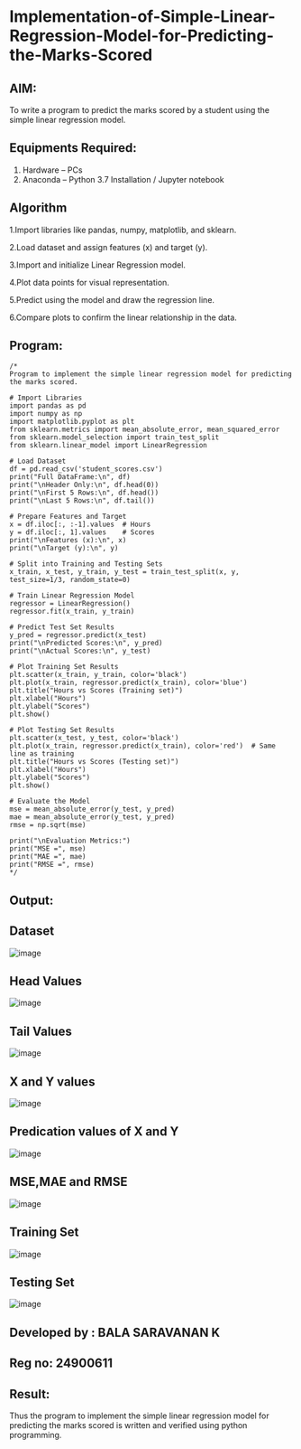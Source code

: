 # Implementation-of-Simple-Linear-Regression-Model-for-Predicting-the-Marks-Scored

## AIM:
To write a program to predict the marks scored by a student using the simple linear regression model.

## Equipments Required:
1. Hardware – PCs
2. Anaconda – Python 3.7 Installation / Jupyter notebook

## Algorithm
1.Import libraries like pandas, numpy, matplotlib, and sklearn.

2.Load dataset and assign features (x) and target (y).

3.Import and initialize Linear Regression model.

4.Plot data points for visual representation.

5.Predict using the model and draw the regression line.

6.Compare plots to confirm the linear relationship in the data.

## Program:
```
/*
Program to implement the simple linear regression model for predicting the marks scored.

# Import Libraries
import pandas as pd
import numpy as np
import matplotlib.pyplot as plt
from sklearn.metrics import mean_absolute_error, mean_squared_error
from sklearn.model_selection import train_test_split
from sklearn.linear_model import LinearRegression

# Load Dataset
df = pd.read_csv('student_scores.csv')
print("Full DataFrame:\n", df)
print("\nHeader Only:\n", df.head(0))
print("\nFirst 5 Rows:\n", df.head())
print("\nLast 5 Rows:\n", df.tail())

# Prepare Features and Target
x = df.iloc[:, :-1].values  # Hours
y = df.iloc[:, 1].values    # Scores
print("\nFeatures (x):\n", x)
print("\nTarget (y):\n", y)

# Split into Training and Testing Sets
x_train, x_test, y_train, y_test = train_test_split(x, y, test_size=1/3, random_state=0)

# Train Linear Regression Model
regressor = LinearRegression()
regressor.fit(x_train, y_train)

# Predict Test Set Results
y_pred = regressor.predict(x_test)
print("\nPredicted Scores:\n", y_pred)
print("\nActual Scores:\n", y_test)

# Plot Training Set Results
plt.scatter(x_train, y_train, color='black')
plt.plot(x_train, regressor.predict(x_train), color='blue')
plt.title("Hours vs Scores (Training set)")
plt.xlabel("Hours")
plt.ylabel("Scores")
plt.show()

# Plot Testing Set Results
plt.scatter(x_test, y_test, color='black')
plt.plot(x_train, regressor.predict(x_train), color='red')  # Same line as training
plt.title("Hours vs Scores (Testing set)")
plt.xlabel("Hours")
plt.ylabel("Scores")
plt.show()

# Evaluate the Model
mse = mean_absolute_error(y_test, y_pred)
mae = mean_absolute_error(y_test, y_pred)
rmse = np.sqrt(mse)

print("\nEvaluation Metrics:")
print("MSE =", mse)
print("MAE =", mae)
print("RMSE =", rmse)
*/
```

## Output:
## Dataset

![image](https://github.com/user-attachments/assets/799d798b-e783-4ee3-9a03-e25af811aae4)

## Head Values
![image](https://github.com/user-attachments/assets/6d403087-2eb3-46a5-886f-4f7e815ae45a)


## Tail Values
![image](https://github.com/user-attachments/assets/e6ead08a-3a9d-4f98-b45d-67ac29f7a726)

## X and Y values
![image](https://github.com/user-attachments/assets/724acd1b-4137-4c6f-8713-b3e0be1f58b2)


## Predication values of X and Y
![image](https://github.com/user-attachments/assets/a12182eb-7d47-4ce5-be10-5d9db2bcb160)


## MSE,MAE and RMSE
![image](https://github.com/user-attachments/assets/ee1e9206-5cdb-4f6a-aabe-4014055d6196)


## Training Set
![image](https://github.com/user-attachments/assets/b9832442-921d-41e3-9c8c-1ca93b86e8a6)


## Testing Set
![image](https://github.com/user-attachments/assets/cd4fb883-cbf9-4949-913c-de7d7dde873f)

## Developed by : BALA SARAVANAN K
## Reg no: 24900611



## Result:
Thus the program to implement the simple linear regression model for predicting the marks scored is written and verified using python programming.

